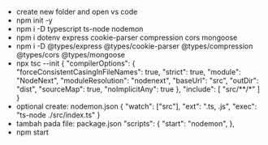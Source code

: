 - create new folder and open vs code
- npm init -y
- npm i -D typescript ts-node nodemon
- npm i dotenv express cookie-parser compression cors mongoose
- npm i -D @types/express @types/cookie-parser @types/compression @types/cors @types/mongoose
- npx tsc --init
{
    "compilerOptions": {
        "forceConsistentCasingInFileNames": true,
        "strict": true,
        "module": "NodeNext",
        "moduleResolution": "nodenext",
        "baseUrl": "src",
        "outDir": "dist",
        "sourceMap": true,
        "noImplicitAny": true
    },
    "include": [
        "src/**/*"
    ]
}
- optional create: nodemon.json
{
    "watch": ["src"],
    "ext": ".ts, .js",
    "exec": "ts-node ./src/index.ts"
}
- tambah pada file: package.json
  "scripts": {
    "start": "nodemon",
  },
- npm start
